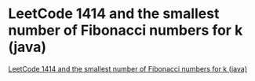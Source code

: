 # LeetCode 1414 and the smallest number of Fibonacci numbers for k (java)
[LeetCode 1414 and the smallest number of Fibonacci numbers for k (java)](https://aiwithcloud.com/2022/09/19/leetcode_1414_and_the_smallest_number_of_fibonacci_numbers_for_k_java/)